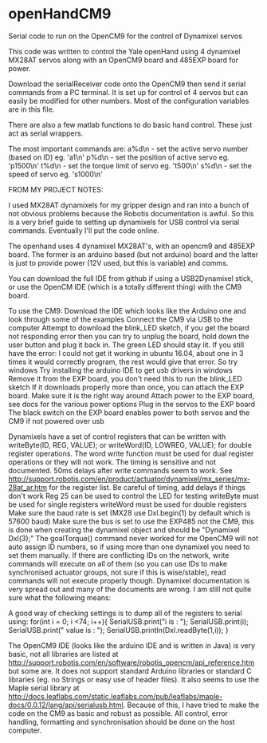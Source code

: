 # openHandCM9
Serial code to run on the OpenCM9 for the control of Dynamixel servos

This code was written to control the Yale openHand using 4 dynamixel MX28AT servos along with an OpenCM9 board and 485EXP board for power.

Download the serialReceiver code onto the OpenCM9 then send it serial commands from a PC terminal. It is set up for control of 4 servos but can easily be modified for other numbers. Most of the configuration variables are in this file.

There are also a few matlab functions to do basic hand control. These just act as serial wrappers.

The most important commands are:
a%d\n - set the active servo number (based on ID) eg. 'a1\n'
p%d\n - set the position of active servo eg. 'p1500\n'
t%d\n - set the torque limit of servo eg. 't500\n'
s%d\n - set the speed of servo eg. 's1000\n'

FROM MY PROJECT NOTES:


I used MX28AT dynamixels for my gripper design and ran into a bunch of not obvious problems because the Robotis documentation is awful. So this is a very brief guide to setting up dynamixels for USB control via serial commands. Eventually I'll put the code online.
 
The openhand uses 4 dynamixel MX28AT's, with an opencm9 and 485EXP board. The former is an arduino based (but not arduino) board and the latter is just to provide power (12V used, but this is variable) and comms.
 
You can download the full IDE from github if using a USB2Dynamixel stick, or use the OpenCM IDE (which is a totally different thing) with the CM9 board. 
 
To use the CM9:
Download the IDE which looks like the Arduino one and look through some of the examples
Connect the CM9 via USB to the computer
Attempt to download the blink_LED sketch, if you get the board not responding error then you can try to unplug the board, hold down the user button and plug it back in. The green LED should stay lit. If you still have the error:
I could not get it working in ubuntu 16.04, about one in 3 times it would correctly program, the rest would give that error. So try windows
Try installing the arduino IDE to get usb drivers in windows
Remove it from the EXP board, you don't need this to run the blink_LED sketch
If it downloads properly more than once, you can attach the EXP board. Make sure it is the right way around
Attach power to the EXP board, see docs for the various power options
Plug in the servos to the EXP board
The black switch on the EXP board enables power to both servos and the CM9 if not powered over usb
 
Dynamixels have a set of control registers that can be written with writeByte(ID, REG, VALUE); or writeWord(ID, LOWREG, VALUE); for double register operations. The word write function must be used for dual register operations or they will not work. The timing is sensitive and not documented. 50ms delays after write commands seem to work. See http://support.robotis.com/en/product/actuator/dynamixel/mx_series/mx-28at_ar.htm for the register list.
Be careful of timing, add delays if things don't work
Reg 25 can be used to control the LED for testing
writeByte must be used for single registers
writeWord must be used for double registers
Make sure the baud rate is set (MX28 use Dxl.begin(1) by default which is 57600 baud)
Make sure the bus is set to use the EXP485 not the CM9, this is done when creating the dynamixel object and should be "Dynamixel Dxl(3);"
The goalTorque() command never worked for me
OpenCM9 will not auto assign ID numbers, so if using more than one dynamixel you need to set them manually. If there are conflicting IDs on the network, write commands will execute on all of them (so you can use IDs to make synchronised actuator groups, not sure if this is wise/stable), read commands will not execute properly though.
Dynamixel documentation is very spread out and many of the documents are wrong. I am still not quite sure what the following means:

A good way of checking settings is to dump all of the registers to serial using:
for(int i = 0; i <74; i++){
    SerialUSB.print("i is :  ");
    SerialUSB.print(i);
    SerialUSB.print("   value is :  ");
    SerialUSB.println(Dxl.readByte(1,i));
}
 
The OpenCM9 IDE (looks like the arduino IDE and is written in Java) is very basic, not all libraries are listed at http://support.robotis.com/en/software/robotis_opencm/api_reference.htm but some are. It does not support standard Arduino libraries or standard C libraries (eg. no Strings or easy use of header files). It also seems to use the Maple serial library at http://docs.leaflabs.com/static.leaflabs.com/pub/leaflabs/maple-docs/0.0.12/lang/api/serialusb.html.
Because of this, I have tried to make the code on the CM9 as basic and robust as possible. All control, error handling, formatting and synchronisation should be done on the host computer.
